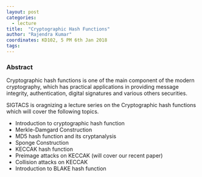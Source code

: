 ```yaml
---
layout: post
categories:
  - lecture
title:  "Cryptographic Hash Functions"
author: "Rajendra Kumar"
coordinates: KD102, 5 PM 6th Jan 2018
tags: 
---
```

### Abstract

Cryptographic hash functions is one of the main component of the modern cryptography, which has practical applications in providing message integrity, authentication, digital signatures and various others securities.

SIGTACS is oragnizing a lecture series on the Cryptographic hash functions which will cover the following topics.
- Introduction to cryptographic hash function
- Merkle-Damgard Construction
- MD5 hash function and its cryptanalysis
- Sponge Construction
- KECCAK hash function
- Preimage attacks on KECCAK (will cover our recent paper)
- Collision attacks on KECCAK
- Introduction to BLAKE hash function
